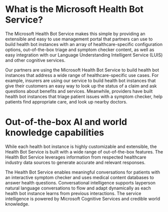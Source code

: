 # What is the Microsoft Health Bot Service?
The Microsoft Health Bot Service makes this simple by providing an extensible and easy to use management portal that partners can use to build health bot instances with an array of healthcare-specific configuration options, out-of-the-box triage and symptom checker content, as well as easy integration with our Language Understanding Intelligent Service (LUIS) and other cognitive services.

Our partners are using the Microsoft Health Bot Service to build health bot instances that address a wide range of healthcare-specific use cases. For example, insurers are using our service to build health bot instances that give their customers an easy way to look up the status of a claim and ask questions about benefits and services. Meanwhile, providers have built health bot instances that triage patient issues with a symptom checker, help patients find appropriate care, and look up nearby doctors.

# Out-of-the-box AI and world knowledge capabilities
While each health bot instance is highly customizable and extensible, the Health Bot Service is built with a wide range of out-of-the-box features. The Health Bot Service leverages information from respected healthcare industry data sources to generate accurate and relevant responses. 

The Health Bot Service enables meaningful conversations for patients with an interactive symptom checker and uses medical content databases to answer health questions. Conversational intelligence supports layperson natural language conversations to flow and adapt dynamically as each health bot instance learns from previous interactions. The service intelligence is powered by Microsoft Cognitive Services and credible world knowledge.


